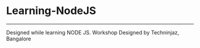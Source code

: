 # Learning-NodeJS
-----------------------------------------------------------------------------------------------
Designed while learning NODE JS. Workshop Designed by Techninjaz, Bangalore
